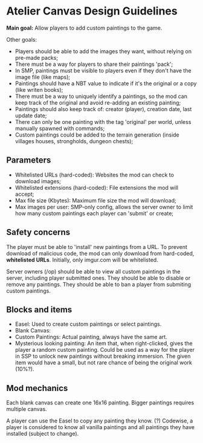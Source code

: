 # Atelier Canvas Design Guidelines

**Main goal:** Allow players to add custom paintings to the game.

Other goals:

- Players should be able to add the images they want, without relying on pre-made packs;
- There must be a way for players to share their paintings 'pack';
- In SMP, paintings must be visible to players even if they don't have the image file (like maps);
- Paintings should have a NBT value to indicate if it's the original or a copy (like writen books);
- There must be a way to uniquely identify a paintings, so the mod can keep track of the original and avoid re-adding an existing painting;
- Paintings should also keep track of: creator (player), creation date, last update date;
- There can only be one painting with the tag 'original' per world, unless manually spawned with commands;
- Custom paintings could be added to the terrain generation (inside villages houses, strongholds, dungeon chests);



## Parameters

- Whitelisted URLs (hard-coded): Websites the mod can check to download images;
- Whitelisted extensions (hard-coded): File extensions the mod will accept;
- Max file size (Kbytes): Maximum file size the mod will download;
- Max images per user: SMP-only config, allows the server owner to limit how many custom paintings each player can 'submit' or create;



## Safety concerns

The player must be able to 'install' new paintings from a URL. To prevent download of malicious code,
the mod can only download from hard-coded, **whitelisted URLs**. Initially, only imgur.com will be whitelisted.

Server owners (/op) should be able to view all custom paintings in the server, including player submitted ones.
They should be able to disable or remove any paintings. They should be able to ban a player from submiting custom paintings.



## Blocks and items

- Easel: Used to create custom paintings or select paintings.
- Blank Canvas:
- Custom Paintings: Actual painting, always have the same art.
- Mysterious looking painting: An item that, when right-clicked, gives the player a random custom painting. 
Could be used as a way for the player in SSP to unlock new paintings without breaking immersion. The given
item would have a small, but not rare chance of being the original work (10%?).



## Mod mechanics

Each blank canvas can create one 16x16 painting. Bigger paintings requires multiple canvas.

A player can use the Easel to copy any painting they know. (?) Codewise, a player is considered to
know all vanilla paintings and all paintings they have installed (subject to change).